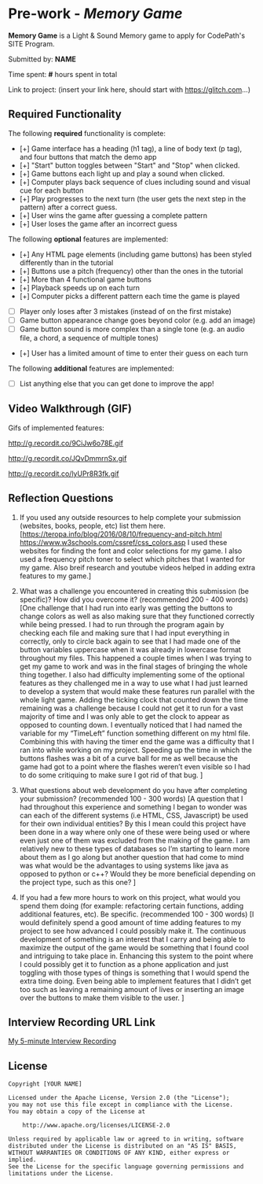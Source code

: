 # Pre-work - *Memory Game*

**Memory Game** is a Light & Sound Memory game to apply for CodePath's SITE Program. 

Submitted by: **NAME**

Time spent: **#** hours spent in total

Link to project: (insert your link here, should start with https://glitch.com...)

## Required Functionality

The following **required** functionality is complete:

* [+] Game interface has a heading (h1 tag), a line of body text (p tag), and four buttons that match the demo app
* [+] "Start" button toggles between "Start" and "Stop" when clicked. 
* [+] Game buttons each light up and play a sound when clicked. 
* [+] Computer plays back sequence of clues including sound and visual cue for each button
* [+] Play progresses to the next turn (the user gets the next step in the pattern) after a correct guess. 
* [+] User wins the game after guessing a complete pattern
* [+] User loses the game after an incorrect guess

The following **optional** features are implemented:

* [+] Any HTML page elements (including game buttons) has been styled differently than in the tutorial
* [+] Buttons use a pitch (frequency) other than the ones in the tutorial
* [+] More than 4 functional game buttons
* [+] Playback speeds up on each turn
* [+] Computer picks a different pattern each time the game is played
* [ ] Player only loses after 3 mistakes (instead of on the first mistake)
* [ ] Game button appearance change goes beyond color (e.g. add an image)
* [ ] Game button sound is more complex than a single tone (e.g. an audio file, a chord, a sequence of multiple tones)
* [+] User has a limited amount of time to enter their guess on each turn

The following **additional** features are implemented:

- [ ] List anything else that you can get done to improve the app!

## Video Walkthrough (GIF)

Gifs of implemented features:

http://g.recordit.co/9CiJw6o78E.gif

http://g.recordit.co/JQvDmmrnSx.gif

http://g.recordit.co/lyUPr8R3fk.gif

## Reflection Questions
1. If you used any outside resources to help complete your submission (websites, books, people, etc) list them here. 
[https://teropa.info/blog/2016/08/10/frequency-and-pitch.html
https://www.w3schools.com/cssref/css_colors.asp
I used these websites for finding the font and color selections for my game. I also used a frequency pitch toner to select which pitches that I wanted for my game. Also breif research and youtube videos helped in adding extra features to my game.]

2. What was a challenge you encountered in creating this submission (be specific)? How did you overcome it? (recommended 200 - 400 words) 
[One challenge that I had run into early was getting the buttons to change colors as well as also making sure that they functioned correctly while being pressed. I had to run through the program again by checking each file and making sure that I had input everything in correctly, only to circle back again to see that I had made one of the button variables uppercase when it was already in lowercase format throughout my files. This happened a couple times when I was trying to get my game to work and was in the final stages of bringing the whole thing together. I also had difficulty implementing some of the optional features as they challenged me in a way to use what I had just learned to develop a system that would make these features run parallel with the whole light game. Adding the ticking clock that counted down the time remaining was a challenge because I could not get it to run for a vast majority of time and I was only able to get the clock to appear as opposed to counting down. I eventually noticed that I had named the variable for my “TimeLeft” function something different on my html file. Combining this with having the timer end the game was a difficulty that I ran into while working on my project. Speeding up the time in which the buttons flashes was a bit of a curve ball for me as well because the game had got to a point where the flashes weren’t even visible so I had to do some critiquing to make sure I got rid of that bug. ]

3. What questions about web development do you have after completing your submission? (recommended 100 - 300 words) 
[A question that I had throughout this experience and something I began to wonder was can each of the different systems (i.e HTML, CSS, Javascript)  be used for their own individual entities? By this I mean could this project have been done in a way where only one of these were being used or where even just one of them was excluded from the making of the game. I am relatively new to these types of databases so I’m starting to learn more about them as I go along but another question that had come to mind was what would be the advantages to using systems like java as opposed to python or c++? Would they be more beneficial depending on the project type, such as this one? ]

4. If you had a few more hours to work on this project, what would you spend them doing (for example: refactoring certain functions, adding additional features, etc). Be specific. (recommended 100 - 300 words) 
[I would definitely spend a good amount of time adding features to my project to see how advanced I could possibly make it. The continuous development of something is an interest that I carry and being able to maximize the output of the game would be something that I found cool and intriguing to take place in. Enhancing this system to the point where I could possibly get it to function as a phone application and just toggling with those types of things is something that I would spend the extra time doing. Even being able to implement features that I didn’t get too such as leaving a remaining amount of lives or inserting an image over the buttons to make them visible to the user. ]



## Interview Recording URL Link

[My 5-minute Interview Recording](your-link-here)


## License

    Copyright [YOUR NAME]

    Licensed under the Apache License, Version 2.0 (the "License");
    you may not use this file except in compliance with the License.
    You may obtain a copy of the License at

        http://www.apache.org/licenses/LICENSE-2.0

    Unless required by applicable law or agreed to in writing, software
    distributed under the License is distributed on an "AS IS" BASIS,
    WITHOUT WARRANTIES OR CONDITIONS OF ANY KIND, either express or implied.
    See the License for the specific language governing permissions and
    limitations under the License.
